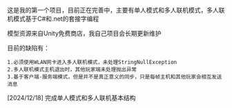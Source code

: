 这是我的第一个项目，目前正在完善中，主要有单人模式和多人联机模式，多人联机模式基于C#和.net的套接字编程

模型资源来自Unity免费商店，我自己项目会长期更新维护

目前的缺陷有：

    1.必须使用WLAN网卡进入多人联机模式，未处理StringNullException
    2.多人联机模式主机退出时，其他玩家端未处理抛出异常
    3.基于客户端-服务端模式，但是并不是真正意义的同步，只是每帧主机和其他玩家会相互发送消息

  [2024/12/18] 完成单人模式和多人联机基本结构
  

